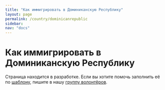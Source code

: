 ```yaml
---
title: "Как иммигрировать в Доминиканскую Республику"
layout: page
permalink: /country/dominicanrepublic
sidebar:
nav: "docs"
---
```


# Как иммигрировать в Доминиканскую Республику

Страница находится в разработке. Если вы хотите помочь заполнить её по [шаблону](/template), пишите в нашу [группу волонтёров](https://t.me/+FHi3FnJaoWJkMDAx).
